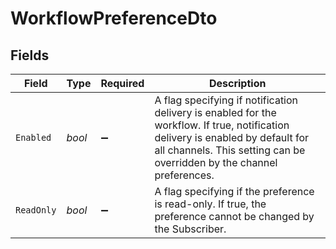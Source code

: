 # WorkflowPreferenceDto


## Fields

| Field                                                                                                                                                                                                     | Type                                                                                                                                                                                                      | Required                                                                                                                                                                                                  | Description                                                                                                                                                                                               |
| --------------------------------------------------------------------------------------------------------------------------------------------------------------------------------------------------------- | --------------------------------------------------------------------------------------------------------------------------------------------------------------------------------------------------------- | --------------------------------------------------------------------------------------------------------------------------------------------------------------------------------------------------------- | --------------------------------------------------------------------------------------------------------------------------------------------------------------------------------------------------------- |
| `Enabled`                                                                                                                                                                                                 | *bool*                                                                                                                                                                                                    | :heavy_minus_sign:                                                                                                                                                                                        | A flag specifying if notification delivery is enabled for the workflow. If true, notification delivery is enabled by default for all channels. This setting can be overridden by the channel preferences. |
| `ReadOnly`                                                                                                                                                                                                | *bool*                                                                                                                                                                                                    | :heavy_minus_sign:                                                                                                                                                                                        | A flag specifying if the preference is read-only. If true, the preference cannot be changed by the Subscriber.                                                                                            |